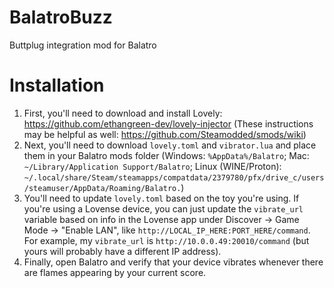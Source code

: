 # BalatroBuzz
Buttplug integration mod for Balatro

# Installation

1. First, you'll need to download and install Lovely: https://github.com/ethangreen-dev/lovely-injector (These instructions may be helpful as well: https://github.com/Steamodded/smods/wiki)
2. Next, you'll need to download `lovely.toml` and `vibrator.lua` and place them in your Balatro mods folder (Windows: `%AppData%/Balatro`; Mac: `~/Library/Application Support/Balatro`; Linux (WINE/Proton): `~/.local/share/Steam/steamapps/compatdata/2379780/pfx/drive_c/users/steamuser/AppData/Roaming/Balatro.`)
3. You'll need to update `lovely.toml` based on the toy you're using. If you're using a Lovense device, you can just update the `vibrate_url` variable based on info in the Lovense app under Discover -> Game Mode -> "Enable LAN", like `http://LOCAL_IP_HERE:PORT_HERE/command`. For example, my `vibrate_url` is `http://10.0.0.49:20010/command` (but yours will probably have a different IP address).
4. Finally, open Balatro and verify that your device vibrates whenever there are flames appearing by your current score.

